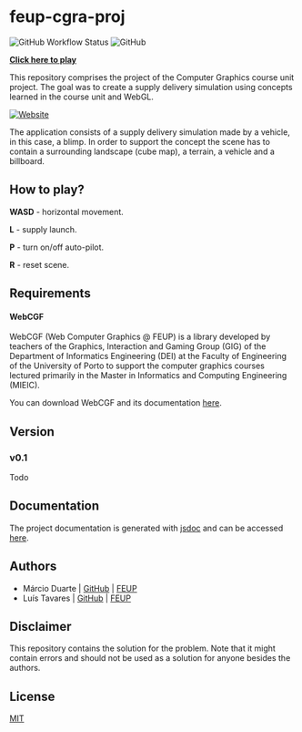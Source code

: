 # feup-cgra-proj

![GitHub Workflow Status](https://img.shields.io/github/workflow/status/ctrlMarcio/feup-cgra-proj/Documentation?label=documentation%20%F0%9F%93%95&logo=github)
![GitHub](https://img.shields.io/github/license/ctrlMarcio/feup-cgra-proj?color=blue)

[**Click here to play**](https://ctrlmarcio.github.io/feup-cgra-proj/src)

This repository comprises the project of the Computer Graphics course unit project. The goal was to create a supply delivery simulation using concepts learned in the course unit and WebGL.

[![Website](https://img.shields.io/website?label=CLICK%20HERE%20TO&style=for-the-badge&up_message=PLAY&url=https%3A%2F%2Fctrlmarcio.github.io%2Ffeup-cgra-proj%2Fsrc%2F)](https://ctrlmarcio.github.io/feup-cgra-proj/src)

The application consists of a supply delivery simulation made by a vehicle, in this case, a blimp. In order to support the concept the scene has to contain a surrounding landscape (cube map), a terrain, a vehicle and a billboard.

## How to play?

**WASD** - horizontal movement.

**L** - supply launch.

**P** - turn on/off auto-pilot.

**R** - reset scene.

## Requirements

#### WebCGF
WebCGF (Web Computer Graphics @ FEUP) is a library developed by teachers of the Graphics, Interaction and Gaming Group (GIG) of the Department of Informatics Engineering (DEI) at the Faculty of Engineering of the University of Porto to support the computer graphics courses lectured primarily in the Master in Informatics and Computing Engineering (MIEIC).

You can download WebCGF and its documentation [here](https://paginas.fe.up.pt/~ruirodrig/pub/sw/webcgf/docs/#).

## Version

### v0.1
Todo

## Documentation

The project documentation is generated with [jsdoc](https://github.com/jsdoc/jsdoc) and can be accessed [here](https://ctrlmarcio.github.io/feup-cgra-proj/).

## Authors

-   Márcio Duarte | [GitHub](https://github.com/ctrlMarcio) \| [FEUP](https://sigarra.up.pt/feup/pt/fest_geral.cursos_list?pv_num_unico=201909936)
-   Luís Tavares | [GitHub](https://github.com/luist18) \| [FEUP](https://sigarra.up.pt/feup/pt/fest_geral.cursos_list?pv_num_unico=201809679)

## Disclaimer

This repository contains the solution for the problem. Note that it might contain errors and should not be used as a solution for anyone besides the authors.

## License

[MIT](https://opensource.org/licenses/MIT)
